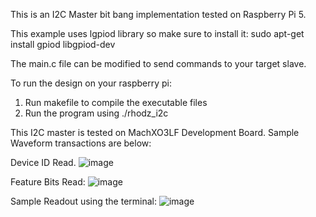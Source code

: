 This is an I2C Master bit bang implementation tested on Raspberry Pi 5. 

This example uses lgpiod library so make sure to install it:
    sudo apt-get install gpiod libgpiod-dev

The main.c file can be modified to send commands to your target slave. 

To run the design on your raspberry pi:
1. Run makefile to compile the executable files
2. Run the program using ./rhodz_i2c


This I2C master is tested on MachXO3LF Development Board. Sample Waveform transactions are below:

Device ID Read.
![image](https://github.com/user-attachments/assets/45788e82-9bba-499b-8286-dd786dbf65ba)

Feature Bits Read:
![image](https://github.com/user-attachments/assets/0c426385-ac5d-4f31-a5bd-7255751ce730)

Sample Readout using the terminal:
![image](https://github.com/user-attachments/assets/fd3582de-dc7d-4535-ac1c-094e450de13f)

  

